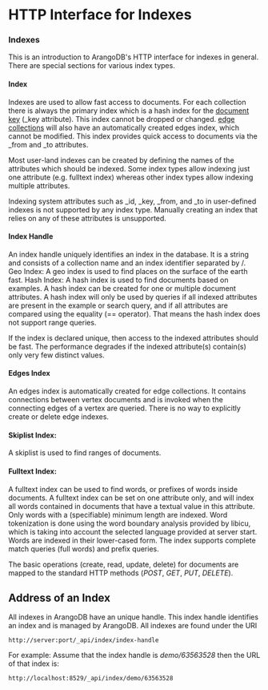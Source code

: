 HTTP Interface for Indexes
==========================

### Indexes

This is an introduction to ArangoDB's HTTP interface for indexes in
general. There are special sections for various index types.

#### Index

Indexes are used to allow fast access to documents. For each collection there is always the primary index which is a hash index for the [document key](../Glossary/README.md#document-key) (_key attribute). This index cannot be dropped or changed.
[edge collections](../Glossary/README.md#edge-collection) will also have an automatically created edges index, which cannot be modified. This index provides quick access to documents via the _from and _to attributes.

Most user-land indexes can be created by defining the names of the attributes which should be indexed. Some index types allow indexing just one attribute (e.g. fulltext index) whereas other index types allow indexing multiple attributes.

Indexing system attributes such as _id, _key, _from, and _to in user-defined indexes is not supported by any index type. Manually creating an index that relies on any of these attributes is unsupported.

#### Index Handle

An index handle uniquely identifies an index in the database. It is a string and consists of a collection name and an index identifier separated by /.
Geo Index: A geo index is used to find places on the surface of the earth fast.
Hash Index: A hash index is used to find documents based on examples. A hash index can be created for one or multiple document attributes.
A hash index will only be used by queries if all indexed attributes are present in the example or search query, and if all attributes are compared using the equality (== operator). That means the hash index does not support range queries.

If the index is declared unique, then access to the indexed attributes should be fast. The performance degrades if the indexed attribute(s) contain(s) only very few distinct values.

#### Edges Index

An edges index is automatically created for edge collections. It contains connections between vertex documents and is invoked when the connecting edges of a vertex are queried. There is no way to explicitly create or delete edge indexes.

#### Skiplist Index:

A skiplist is used to find ranges of documents.

#### Fulltext Index:

A fulltext index can be used to find words, or prefixes of words inside documents. A fulltext index can be set on one attribute only, and will index all words contained in documents that have a textual value in this attribute. Only words with a (specifiable) minimum length are indexed. Word tokenization is done using the word boundary analysis provided by libicu, which is taking into account the selected language provided at server start. Words are indexed in their lower-cased form. The index supports complete match queries (full words) and prefix queries.

The basic operations (create, read, update, delete) for documents are mapped to
the standard HTTP methods (*POST*, *GET*, *PUT*, *DELETE*).

Address of an Index
-------------------

All indexes in ArangoDB have an unique handle. This index handle identifies an
index and is managed by ArangoDB. All indexes are found under the URI

    http://server:port/_api/index/index-handle

For example: Assume that the index handle is *demo/63563528* then the URL of
that index is:

    http://localhost:8529/_api/index/demo/63563528

